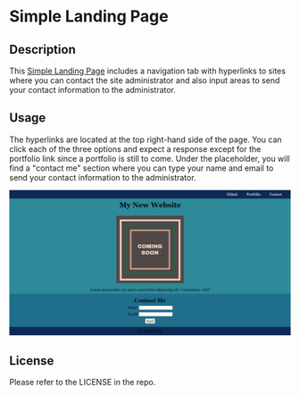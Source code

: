 # Simple Landing Page

## Description

This [Simple Landing Page](https://jorge-baldovinos.github.io/Simple-Landing-Page/) includes a navigation tab with hyperlinks to sites where you can contact the site administrator and also input areas to send your contact information to the administrator. 

## Usage
The hyperlinks are located at the top right-hand side of the page. You can click each of the three options and expect a response except for the portfolio link since a portfolio is still to come. Under the placeholder, you will find a "contact me" section where you can type your name and email to send your contact information to the administrator. 

![Website Screen Shot](assets/images/landing-page-screenshot.png)

## License

Please refer to the LICENSE in the repo.

